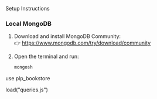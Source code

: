 Setup Instructions

### Local MongoDB

1. Download and install MongoDB Community:  
   👉 https://www.mongodb.com/try/download/community

2. Open the terminal and run:
   ```bash
   mongosh
use plp_bookstore

load("queries.js")
